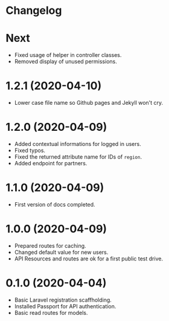 # Changelog

# Next
- Fixed usage of helper in controller classes.
- Removed display of unused permissions.

# 1.2.1 (2020-04-10)
- Lower case file name so Github pages and Jekyll won't cry.

# 1.2.0 (2020-04-09)
- Added contextual informations for logged in users.
- Fixed typos.
- Fixed the returned attribute name for IDs of `region`.
- Added endpoint for partners.

# 1.1.0 (2020-04-09)
- First version of docs completed.

# 1.0.0 (2020-04-09)
- Prepared routes for caching.
- Changed default value for new users.
- API Resources and routes are ok for a first public test drive.

# 0.1.0 (2020-04-04)
- Basic Laravel registration scaffholding.
- Installed Passport for API authentication.
- Basic read routes for models.